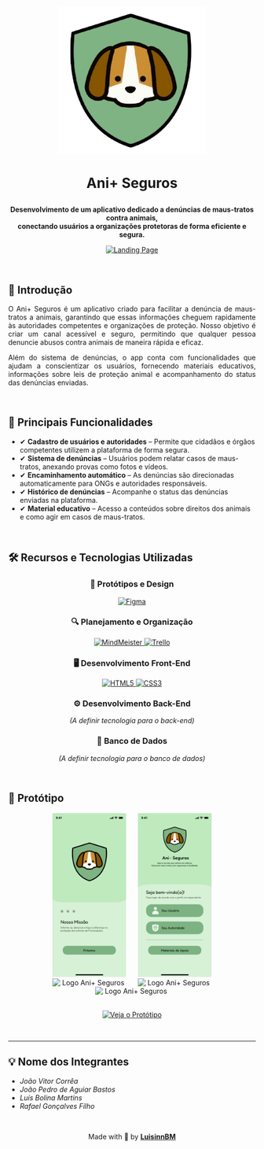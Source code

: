 <div align="center">
  <img src="src/images/logo.png" alt="Logo Ani+ Seguros" width="300">
</div>

  
</p>

# <p align="center">Ani+ Seguros</p>

<p align="center"><strong>Desenvolvimento de um aplicativo dedicado a denúncias de maus-tratos contra animais, <br> conectando usuários a organizações protetoras de forma eficiente e segura.</strong></p>

<p align="center">
   <a href="https://luisinnbm.github.io/Ani-Seguros/" target="_blank">
     <img src="https://img.shields.io/badge/Landing%20Page-Ani%2B%20Seguros-%237DB283?style=for-the-badge&logo=web" alt="Landing Page">
   </a>
</p>


<br>

## 📖 Introdução

<p align="justify">
  O Ani+ Seguros é um aplicativo criado para facilitar a denúncia de maus-tratos a animais, garantindo que essas informações cheguem rapidamente às autoridades competentes e organizações de proteção. Nosso objetivo é criar um canal acessível e seguro, permitindo que qualquer pessoa denuncie abusos contra animais de maneira rápida e eficaz.
</p>
<p align="justify">
  Além do sistema de denúncias, o app conta com funcionalidades que ajudam a conscientizar os usuários, fornecendo materiais educativos, informações sobre leis de proteção animal e acompanhamento do status das denúncias enviadas.
</p>
<br>

## 📌 Principais Funcionalidades

- ✔ **Cadastro de usuários e autoridades** – Permite que cidadãos e órgãos competentes utilizem a plataforma de forma segura.  
- ✔ **Sistema de denúncias** – Usuários podem relatar casos de maus-tratos, anexando provas como fotos e vídeos.  
- ✔ **Encaminhamento automático** – As denúncias são direcionadas automaticamente para ONGs e autoridades responsáveis.  
- ✔ **Histórico de denúncias** – Acompanhe o status das denúncias enviadas na plataforma.  
- ✔ **Material educativo** – Acesso a conteúdos sobre direitos dos animais e como agir em casos de maus-tratos.  
<br>

## 🛠️ Recursos e Tecnologias Utilizadas

<h3 align="center">
  <strong>🎨 Protótipos e Design</strong>
</h3>
<p align="center">
   <a href="https://www.figma.com/design/xcWZ9gXfMdnhKTYcsMzMXN/Projeto-Ani--Seguros?node-id=0-1&p=f&t=AFq1tuIT61HOea00-0" target="_blank">
     <img src="https://img.shields.io/badge/Figma-F24E1E?style=for-the-badge&logo=figma&logoColor=white" alt="Figma">
   </a>
</p>

<h3 align="center">
  <strong>🔍 Planejamento e Organização</strong>
</h3>
<p align="center">
   <a href="https://mm.tt/app/map/3411352262?t=e8NVB0MDEa" target="_blank">
     <img src="https://img.shields.io/badge/MindMeister-0093D9?style=for-the-badge&logo=mindmeister&logoColor=white" alt="MindMeister">
   </a>
   <a href="https://trello.com" target="_blank">
     <img src="https://img.shields.io/badge/Trello-0052CC?style=for-the-badge&logo=trello&logoColor=white" alt="Trello">
   </a>
</p>

<h3 align="center">
  <strong>🖥️ Desenvolvimento Front-End</strong>
</h3>
<p align="center">
   <a href="https://luisinnbm.github.io/Ani-Seguros/" target="_blank">
     <img src="https://img.shields.io/badge/HTML5-E34F26?style=for-the-badge&logo=html5&logoColor=white" alt="HTML5">
   </a>
   <a href="https://luisinnbm.github.io/Ani-Seguros/" target="_blank">
     <img src="https://img.shields.io/badge/CSS3-1572B6?style=for-the-badge&logo=css3&logoColor=white" alt="CSS3">
   </a>
</p>

<h3 align="center">
  <strong>⚙️ Desenvolvimento Back-End</strong>
</h3>
<p align="center">
  <i>(A definir tecnologia para o back-end)</i>
</p>

<h3 align="center">
  <strong>💾 Banco de Dados</strong>
</h3>
<p align="center">
  <i>(A definir tecnologia para o banco de dados)</i>
</p>
<br>

## 🎨 Protótipo

<div align="center">
  <img src="src/screens/Entrada 1.png" alt="Logo Ani+ Seguros" width="150" style="display: inline-block; margin: 0 10px;">
  <img src="src/screens/Menu Inicial.png" alt="Logo Ani+ Seguros" width="150" style="display: inline-block; margin: 0 10px;">
  <img src="src/screens/Login Usuário.png" alt="Logo Ani+ Seguros" width="150" style="display: inline-block; margin: 0 10px;">
  <img src="src/screens/Menu Usuário.png" alt="Logo Ani+ Seguros" width="150" style="display: inline-block; margin: 0 10px;">
  <img src="src/screens/Denúncia 3.png" alt="Logo Ani+ Seguros" width="150" style="display: inline-block; margin: 0 10px;">
</div>
<br>

<p align="center">
   <a href="https://www.figma.com/design/xcWZ9gXfMdnhKTYcsMzMXN/Projeto-Ani--Seguros?node-id=0-1&p=f&t=AFq1tuIT61HOea00-0" target="_blank">
     <img src="https://img.shields.io/badge/Veja%20o%20Protótipo-Ani%2B%20Seguros-%237DB283?style=for-the-badge&logo=figma&logoColor=white" alt="Veja o Protótipo">
   </a>
</p>

<br>

---

## 💡 Nome dos Integrantes

- *João Vitor Corrêa*
- *João Pedro de Aguiar Bastos*
- *Luís Bolina Martins*
- *Rafael Gonçalves Filho*
<br>

<p align="center">
  Made with 🤍 by <strong><a href="https://github.com/LuisinnBM" target="_blank">LuisinnBM</a></strong>
</p>

